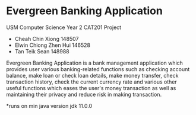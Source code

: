 # Evergreen Banking Application
USM Computer Science Year 2 CAT201 Project
- Cheah Chin Xiong 148507
- Elwin Chiong Zhen Hui 146528
- Tan Teik Sean 148988

Evergreen Banking Application is a bank management application which provides user various banking-related functions such as checking account balance, make loan or check loan details, make money transfer, check transaction history, check the current currency rate and various other useful functions which eases the user's money transaction as well as maintaining their privacy and reduce risk in making transaction.

*runs on min java version jdk 11.0.0
